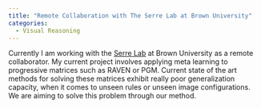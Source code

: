 ```yaml
---
title: "Remote Collaboration with The Serre Lab at Brown University"
categories:
  - Visual Reasoning
---
```


Currently I am working with the [Serre Lab](https://serre-lab.clps.brown.edu/) at Brown University as a remote collaborator. My current project involves applying meta learning to progressive matrices such as RAVEN or PGM. Current state of the art methods for solving these matrices exhibit really poor generalization capacity, when it comes to unseen rules or unseen image configurations. We are aiming to solve this problem through our method.
